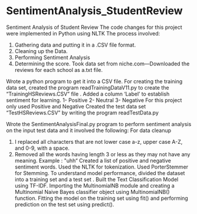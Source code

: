 # SentimentAnalysis_StudentReview
Sentiment Analysis of Student Review
The code changes for this project were implemented in Python using NLTK
The process involved: 
1. Gathering data and putting it in a .CSV file format. 
2. Cleaning up the Data. 
3. Performing Sentiment Analysis 
4. Determining the score. 
Took data set from niche.com—Downloaded the reviews for each school as a.txt file. 
 
 Wrote a python program to get it into a CSV file. 
For creating the training data set, created the program readTrainingDataV11.py to create the “TrainingHSReviews.CSV” file . Added a column ‘Label’ to establish sentiment for learning. 
1- Positive 
2- Neutral 
3- Negative 
 For this project  only used  Positive and Negative 
Created the test data set  “TestHSReviews.CSV” by writing the program  readTestData.py 

Wrote the SentimentAnalysisFinal.py program to perform sentiment analysis on the input test data and it involved the following: 
For data cleanup 
1. I replaced all characters that are not lower case a-z, upper case A-Z, and 0-9, with a space. 
2. Removed all the words having length 3 or less  as  they may not have any meaning. Example : "uhh“ 
Created a list of positive and negative sentiment words. 
Used the NLTK for tokenization. Used  PorterStemmer for Stemming. 
To understand model performance, divided the dataset into a training set and a test set . 
Built the Text Classification Model using TF-IDF. Importing the MultinomialNB module and creating a Multinomial Naive Bayes classifier object using MultinomialNB() function. Fitting the model on the training set using fit() and performing prediction on the test set using predict(). 
